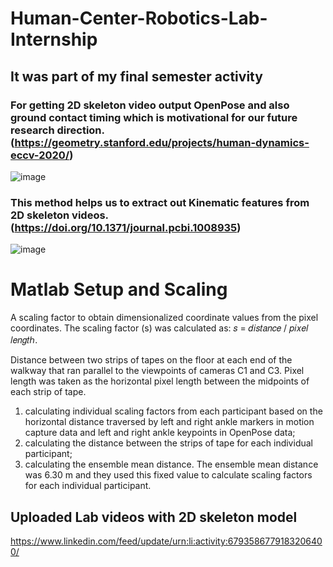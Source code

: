 # Human-Center-Robotics-Lab-Internship
## It was part of my final semester activity

### For getting 2D skeleton video output OpenPose and also ground contact timing which is motivational for our future research direction. (https://geometry.stanford.edu/projects/human-dynamics-eccv-2020/)
![image](https://user-images.githubusercontent.com/29438349/159162886-6e7b38c7-9231-45fb-8cb1-05c5ebf89c6b.png)

### This method helps us to extract out Kinematic features from 2D skeleton videos.(https://doi.org/10.1371/journal.pcbi.1008935)
![image](https://user-images.githubusercontent.com/29438349/159162863-f1df0b83-4f87-4cf8-941c-71cdd416f579.png)



# Matlab Setup and Scaling
A scaling factor to obtain dimensionalized coordinate values from the pixel coordinates. The scaling factor (s) was calculated as: 𝑠 = 𝑑𝑖𝑠𝑡𝑎𝑛𝑐𝑒 / 𝑝𝑖𝑥𝑒𝑙 𝑙𝑒𝑛𝑔𝑡ℎ.

Distance between two strips of tapes on the floor at each end of the walkway that ran parallel to the viewpoints of cameras C1 and C3. Pixel length was taken as the horizontal pixel length between the midpoints of each strip of tape. 
 1) calculating individual scaling factors from each participant based on the horizontal distance traversed by left and right ankle markers in motion capture data and left and right ankle keypoints in OpenPose data;
2) calculating the distance between the strips of tape for each individual participant;
3) calculating the ensemble mean distance. The ensemble mean distance was 6.30 m and they used this fixed value to calculate scaling factors for each individual participant.

## Uploaded Lab videos with 2D skeleton model
https://www.linkedin.com/feed/update/urn:li:activity:6793586779183206400/
